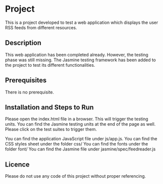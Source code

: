 # Project
This is a project developed to test a web application which displays the user RSS feeds from different resources.

## Description
This web application has been completed already. However, the testing phase was still missing. The Jasmine testing framework has been added to the project to test its different functionalities.

## Prerequisites
There is no prerequisite.

## Installation and Steps to Run
Please open the index.html file in a browser. This will trigger the testing units.
You can find the Jasmine testing units at the end of the page as well. 
Please click on the test suites to trigger them.

You can find the application JavaScript file under js/app.js.
You can find the CSS styles sheet under the folder css/
You can find the fonts under the folder font/
You can find the Jasmine file under jasmine/spec/feedreader.js

## Licence
Please do not use any code of this project without proper referencing.